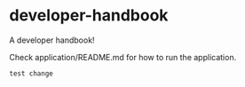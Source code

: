 # developer-handbook

A developer handbook!

Check application/README.md for how to run the application.

`test change`